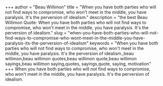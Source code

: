 +++
author = "Beau Willimon"
title = "When you have both parties who will not find ways to compromise, who won't meet in the middle, you have paralysis. It's the perversion of idealism."
description = "the best Beau Willimon Quote: When you have both parties who will not find ways to compromise, who won't meet in the middle, you have paralysis. It's the perversion of idealism."
slug = "when-you-have-both-parties-who-will-not-find-ways-to-compromise-who-wont-meet-in-the-middle-you-have-paralysis-its-the-perversion-of-idealism"
keywords = "When you have both parties who will not find ways to compromise, who won't meet in the middle, you have paralysis. It's the perversion of idealism.,beau willimon,beau willimon quotes,beau willimon quote,beau willimon sayings,beau willimon saying,quotes, sayings,quote, saying, motivation"
+++
When you have both parties who will not find ways to compromise, who won't meet in the middle, you have paralysis. It's the perversion of idealism.
